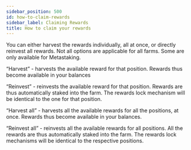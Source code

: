 ```yaml
---
sidebar_position: 500
id: how-to-claim-rewards
sidebar_label: Claiming Rewards
title: How to claim your rewards
---
```


You can either harvest the rewards individually, all at once, or directly reinvest all rewards. Not all options are applicable for all farms. Some are only available for Metastaking.

“Harvest” - harvests the available reward for that position. Rewards thus become available in your balances

“Reinvest” - reinvests the available reward for that position. Rewards are thus automatically staked into the farm. The rewards lock mechanism will be identical to the one for that position.

“Harvest all” - harvests all the available rewards for all the positions, at once. Rewards thus become available in your balances.

“Reinvest all” - reinvests all the available rewards for all positions. All the rewards are thus automatically staked into the farm. The rewards lock mechanisms will be identical to the respective positions.